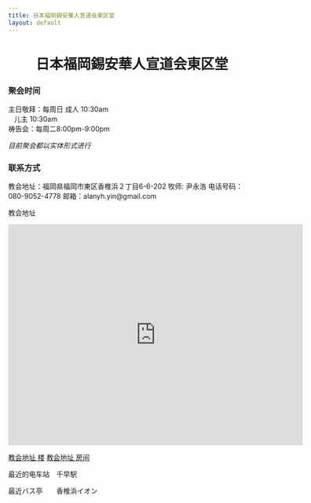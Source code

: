 ```yaml
---
title: 日本福岡錫安華人宣道会東区堂
layout: default
---
```

<center><h1>日本福岡錫安華人宣道会東区堂</h1></center>








<h3>聚会时间</h3>

主日敬拜：每周日&nbsp;成人 10:30am   
&nbsp;&nbsp;&nbsp;儿主  10:30am   
祷告会：每周二8:00pm-9:00pm 

*目前聚会都以实体形式进行*



<h3>联系方式  </h3>
教会地址：福岡県福岡市東区香椎浜２丁目6-6-202  
牧师: 尹永浩  
电话号码：080-9052-4778   
邮箱：alanyh.yin@gmail.com

教会地址
<iframe src="https://www.google.com/maps/embed?pb=!1m14!1m8!1m3!1d26568.969703324103!2d130.427295!3d33.654021!3m2!1i1024!2i768!4f13.1!3m3!1m2!1s0x35418ee373ac3501%3A0x19f367026a346980!2z5pel5pys44CB44CSODEzLTAwMTYg56aP5bKh55yM56aP5bKh5biC5p2x5Yy66aaZ5qSO5rWc77yS5LiB55uu77yW4oiS77yWIO-8lu-8je-8lg!5e0!3m2!1sja!2sus!4v1578038142031!5m2!1sja!2sus" width="600" height="450" frameborder="0" style="border:0;" allowfullscreen=""></iframe>

[教会地址 楼](https://drive.google.com/file/d/1ZbwvcxInTm-1WeoTRZDIPGllgn8tAVP-/view?usp=drive_link) 
[教会地址 房间](https://drive.google.com/file/d/1Oiu9JdpVVikeLkvMCqSPeHDL0P10ZO_a/view?usp=drive_link) 


最近的电车站　千早駅  

最近バス亭　　香椎浜イオン



